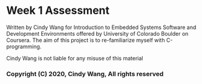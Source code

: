 # Week 1 Assessment
Written by Cindy Wang for Introduction to Embedded Systems Software and Development Environments offered by University of Colorado Boulder on Coursera. The aim of this project is to re-familiarize myself with C-programming.

Cindy Wang is not liable for any misuse of this material

### Copyright (C) 2020, Cindy Wang, All rights reserved
